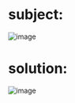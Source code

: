 # subject:

![image](https://github.com/zakaria0101echifaouy/OverTheWire-Wargames/assets/108145379/8969dd00-b098-4bfc-8c35-ac64b290b28c)

# solution:

![image](https://github.com/zakaria0101echifaouy/OverTheWire-Wargames/assets/108145379/ee3d0a51-ca8b-49c1-b67c-9f29069061c5)
